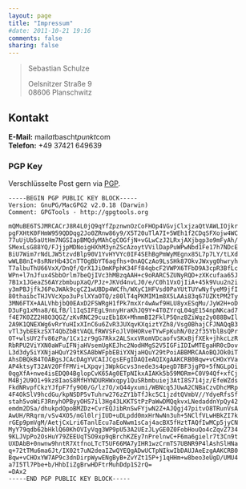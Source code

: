 ```yaml
---
layout: page
title: "Impressum"
#date: 2011-10-21 19:16
comments: false
sharing: false
---
```


<blockquote>
  Sebastian Schulze<br/>

  Oelsnitzer Straße 9<br/>
  08606 Planschwitz
</blockquote>

## Kontakt

**E-Mail:** mail*at*bascht*punkt*com<br/>
**Telefon:** +49 37421 649639


### PGP Key

Verschlüsselte Post gern via [PGP](http://pgp.mit.edu:11371/pks/lookup?op=get&search=0x7406AC3EBC21CEC5). 

    -----BEGIN PGP PUBLIC KEY BLOCK-----
    Version: GnuPG/MacGPG2 v2.0.18 (Darwin)
    Comment: GPGTools - http://gpgtools.org

    mQMuBE6TSJMRCACrJ8R4L0jQ9qYfZpznwnOzCoFHOp4VGvjClxjzaQtVAWLIOjkr
    pgFXHtK0FHmW959QDDqg2Jo0ZRnw86y9/X5T20uTlA7I+5WEh1f2CDqSFXojw4WC
    77uUjUb5aUtHm7NGSIapBMQdyMAhCgCOGfjN+vGLwCzJ2LRxjAXjbgp3o9mFyAh/
    SMexLsG88YQ/FJjjpMDNoigHXhM3ynZScAzoytVVilDapPuWPwNbd1Fe17h7NDcE
    BiU7Wim7rNdLJW5tzvdBlp90V1YvHYVYc0IF4SEhBgPmWyMEgnx85L7p7LY/tLXd
    wWLB8nI+8sRNrHb43CnTTOgBbYT6agfhs+0nAQCzAo9LsSHk87OkvJWxyg0hwryh
    T7albuThU66VxX/DnQf/QrX1JiOmKPphK34Ff84qbcF2VWPX6TFbD9A3cpR3BfLc
    WPn+l7nJfux4SbbOrlm7beQjIVc3hMBzqAAH+c9oRARC5ZUNyRQD+zXKcufaa65J
    7B1x1JGeaZS6AYzbmbupXaQ/PJz+JKVd4nvLJ0/e/C0h1VxOjIiA+45k9Vuu2n2i
    y3mPBJjfkJ6PoJWAk9cgCZ1wUBDp4WCfh/WXyC1HFVsd0PaYUtTUYwNyfyeM9jfI
    80thaibcTHJVVcXpo3uPslXYaOTQ/z80lT4qPKMIM1m8X5LAAi83q67UZKtPM2Ty
    3MN6FTX+AALVhbjbQ0EAxD2FSWRgH1fPk7mxXr4wAwf9HLU8yxESqMu/JyW2H+oD
    D3uFg1xMna8/6LfB/l1IqSIFEgL9nnyHraKhJQ9Y+4T0ZYrqL04qE154npNKcad7
    f4E7K0ZZ2H8O3QGZ/zKvRNC29cuzEb18X+MhmmBI2FklP5QnzBZiWqz2y088BwIl
    2A9K1QNEXWg6vRrYuHIxXInC6u6ZvR3JUXqvKXqiztYZh8/Vsg0BhajCFJNAQqB3
    vTl3ybEEkzSXT4QbZbBtVAQLfRWVSFoJlV0HORveTYwFpKuhN/0z2f35YblBsQPr
    OT+wlsUY2fv86zPa/1Cx1zr9gG7Rkx2ALSxxVRomVDcaofvSKxBjfXEk+jhkcLzR
    RbRPU2ViYXN0aWFuIFNjaHVsemUgKEJhc2NodHMgS2V5IGFiIDIwMTEgaHR0cDov
    L3d3dy5iYXNjaHQuY29tKSA8bWFpbEBiYXNjaHQuY29tPoiABBMRCAAoBQJOk0iT
    AhsDBQkB4TOABgsJCAcDAgYVCAIJCgsEFgIDAQIeAQIXgAAKCRB0Bqw+vCHOxYVa
    AP4ktsyT32AV20FfFMVi+LXpqvj3WpkGcvs3nede3s4pegD7BF3jgPD+5fNGLpOi
    0qgXfA+nwe4isEDQ04BglopCvK65Ag0ETpNIkxAIAKk5b59MORm+C0V94Qf+xfCj
    M4Bj2U9O1+9kz8IaoS8MfHYNDURHWxqpy1QuSRbmbuiej3AtI8S714jz/EfeWZds
    FkdNRvpfCkzYJfpF7fy9O0/G/lz7O/xQ44yxumi/WBNcq5JUwA2CNBaCzvDhcMRp
    4F4OkSlV9hcdGu/kpNSDP5vTuhrw276zZY1bTfJkc5C1jzdtQVmbV//YdyeRfsSf
    stah5voWiF3RnyhOPByyOHS7il3Hg43LKKTStPzPaWwDMQqkvxLNedaddnYpQy42
    emdm2DSa/dhukpdOpoBMZDz+CvrEQJibRnSwFYjwN2Z+AJQgj47pitvO8TRunVsA
    AwUH/RRqrm/vSv4XO5/mGl0lrjIUD+uDLpdd0mxHrNwNn3uh+5NClfVLwHBkZI7k
    rGEp9pmVgM/AetjCxLri6TanlEcu7aEoNwm1sCaj4acBX5fHztTAQfIwMCp5jyCN
    MyY79qdb62bHklQ60KhOVIyVqg3WP9pU53A2UEzJLyGE0Z0FobHouQo4cZqvZ734
    9KLJVpPo2OsHuY79ZEEUqTSO9xp9qBrchKZEy7nPrelnwC+F6ma6gielr7t3Cn9t
    UXDAbB+0nwnw9hntR7XtfnoLTcT5UF66MA7yIHR1wzCrmTS7UBNR9P4lAshSlHNa
    q+72tTMu6ma6Jt/IX02t7uN2deaIZwQYEQgADwUCTpNIkwIbDAUJAeEzgAAKCRB0
    Bqw+vCHOxYW7AP9c3dnDirpWywENgByB+ZvYZt15P+j1qHHm+w8beo3eUgD/UMU4
    a7I5Tl7Pbe+b/HhbIiZgBrwHDFtrMuhDdp1S2rQ=
    =DAx2
    -----END PGP PUBLIC KEY BLOCK-----

